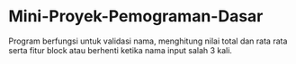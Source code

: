 # Mini-Proyek-Pemograman-Dasar
Program berfungsi untuk validasi nama, menghitung nilai total dan rata rata serta fitur block atau berhenti ketika nama input salah 3 kali.
